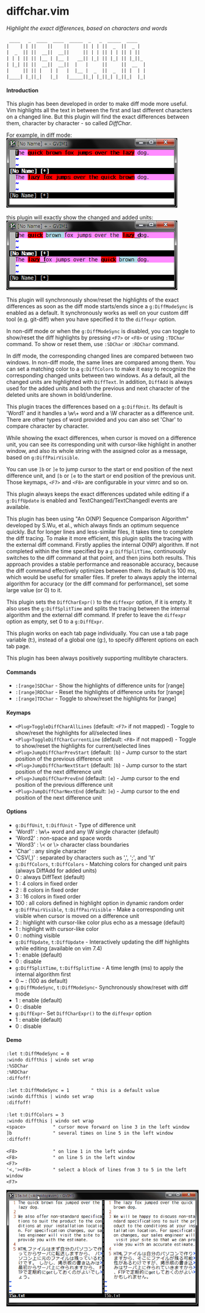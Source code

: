 # diffchar.vim
*Highlight the exact differences, based on characters and words*
```
 ____   _  ____  ____  _____  _   _  _____  ____   
|    | | ||    ||    ||     || | | ||  _  ||  _ |  
|  _  || ||  __||  __||     || | | || | | || | ||  
| | | || || |__ | |__ |   __|| |_| || |_| || |_||_ 
| |_| || ||  __||  __||  |   |     ||     ||  __  |
|     || || |   | |   |  |__ |  _  ||  _  || |  | |
|____| |_||_|   |_|   |_____||_| |_||_| |_||_|  |_|
```

#### Introduction

This plugin has been developed in order to make diff mode more useful. Vim
highlights all the text in between the first and last different characters on
a changed line. But this plugin will find the exact differences between them,
character by character - so called *DiffChar*.

For example, in diff mode:  
![example1](example1.png)

this plugin will exactly show the changed and added units:  
![example2](example2.png)

This plugin will synchronously show/reset the highlights of the exact
differences as soon as the diff mode starts/ends since a `g:DiffModeSync` is
enabled as a default. It synchronously works as well on your custom diff tool
(e.g. git-diff) when you have specified it to the `diffexpr` option.

In non-diff mode or when the `g:DiffModeSync` is disabled, you can toggle to
show/reset the diff highlights by pressing `<F7>` or `<F8>` or using `:TDChar`
command. To show or reset them, use `:SDChar` or `:RDChar` command.

In diff mode, the corresponding changed lines are compared between two
windows. In non-diff mode, the same lines are compared among them. You can
set a matching color to a `g:DiffColors` to make it easy to recognize the
corresponding changed units between two windows. As a default, all the
changed units are highlighted with `DiffText`. In addition, `DiffAdd` is always
used for the added units and both the previous and next character of the
deleted units are shown in bold/underline.

This plugin traces the differences based on a `g:DiffUnit`. Its default is
'Word1' and it handles a \w\\+ word and a \W character as a difference unit.
There are other types of word provided and you can also set 'Char' to compare
character by character.

While showing the exact differences, when cursor is moved on a difference
unit, you can see its corresponding unit with cursor-like highlight in another
window, and also its whole string with the assigned color as a message,
based on `g:DiffPairVisible`.

You can use `]b` or `]e` to jump cursor to the start or end position of the next
difference unit, and `[b` or `[e` to the start or end position of the previous
unit. Those keymaps, `<F7>` and `<F8>` are configurable in your vimrc and so on.

This plugin always keeps the exact differences updated while editing if a
`g:DiffUpdate` is enabled and TextChanged/TextChangedI events are available.

This plugin has been using "An O(NP) Sequence Comparison Algorithm" developed
by S.Wu, et al., which always finds an optimum sequence quickly. But for
longer lines and less-similar files, it takes time to complete the diff
tracing. To make it more efficient, this plugin splits the tracing with the
external diff command. Firstly applies the internal O(NP) algorithm. If not
completed within the time specified by a `g:DiffSplitTime`, continuously
switches to the diff command at that point, and then joins both results. This
approach provides a stable performance and reasonable accuracy, because the
diff command effectively optimizes between them. Its default is 100 ms, which
would be useful for smaller files. If prefer to always apply the internal
algorithm for accuracy (or the diff command for performance), set some large
value (or 0) to it.

This plugin sets the `DiffCharExpr()` to the `diffexpr` option, if it is empty.
It also uses the `g:DiffSplitTime` and splits the tracing between the
internal algorithm and the external diff command. If prefer to leave the
`diffexpr` option as empty, set 0 to a `g:DiffExpr`.

This plugin works on each tab page individually. You can use a tab page
variable (t:), instead of a global one (g:), to specify different options on
each tab page.

This plugin has been always positively supporting mulltibyte characters.

#### Commands

* `:[range]SDChar` - Show the highlights of difference units for [range]
* `:[range]RDChar` - Reset the highlights of difference units for [range]
* `:[range]TDChar` - Toggle to show/reset the highlights for [range]

#### Keymaps

* `<Plug>ToggleDiffCharAllLines` (default: `<F7>` if not mapped) - Toggle to show/reset the highlights for all/selected lines
* `<Plug>ToggleDiffCharCurrentLine` (default: `<F8>` if not mapped) - Toggle to show/reset the highlights for current/selected lines
* `<Plug>JumpDiffCharPrevStart` (default: `[b`) - Jump cursor to the start position of the previous difference unit
* `<Plug>JumpDiffCharNextStart` (default: `]b`) - Jump cursor to the start position of the next difference unit
* `<Plug>JumpDiffCharPrevEnd` (default: `[e`) - Jump cursor to the end position of the previous difference unit
* `<Plug>JumpDiffCharNextEnd` (default: `]e`) - Jump cursor to the end position of the next difference unit

#### Options

* `g:DiffUnit`, `t:DiffUnit` - Type of difference unit
 * 'Word1'  : \w\\+ word and any \W single character (default)
 * 'Word2'  : non-space and space words
 * 'Word3'  : \\< or \\> character class boundaries
 * 'Char'   : any single character
 * 'CSV(,)' : separated by characters such as ',', ';', and '\t'
* `g:DiffColors`, `t:DiffColors` - Matching colors for changed unit pairs (always DiffAdd for added units)
 * 0   : always DiffText (default)
 * 1   : 4 colors in fixed order
 * 2   : 8 colors in fixed order
 * 3   : 16 colors in fixed order
 * 100 : all colors defined in highlight option in dynamic random order
* `g:DiffPairVisible`, `t:DiffPairVisible` - Make a corresponding unit visible when cursor is moved on a difference unit
 * 2 : highlight with cursor-like color plus echo as a message (default)
 * 1 : highlight with cursor-like color
 * 0 : nothing visible
* `g:DiffUpdate`, `t:DiffUpdate` - Interactively updating the diff highlights while editing (available on vim 7.4)
 * 1 : enable (default)
 * 0 : disable
* `g:DiffSplitTime`, `t:DiffSplitTime` - A time length (ms) to apply the internal algorithm first
 * 0 ~ : (100 as default)
* `g:DiffModeSync`, `t:DiffModeSync`- Synchronously show/reset with diff mode
 * 1 : enable (default)
 * 0 : disable
* `g:DiffExpr`- Set `DiffCharExpr()` to the `diffexpr` option
 * 1 : enable (default)
 * 0 : disable

#### Demo

```viml
:let t:DiffModeSync = 0
:windo diffthis | windo set wrap
:%SDChar
:%RDChar
:diffoff!

:let t:DiffModeSync = 1        " this is a default value
:windo diffthis | windo set wrap
:diffoff!

:let t:DiffColors = 3
:windo diffthis | windo set wrap
<space>          " cursor move forward on line 3 in the left window
]b               " several times on line 5 in the left window
:diffoff!

<F8>             " on line 1 in the left window
<F8>             " on line 5 in the left window
<F7>
'<,'><F8>        " select a block of lines from 3 to 5 in the left window
<F7>
```
![demo](demo.gif)
